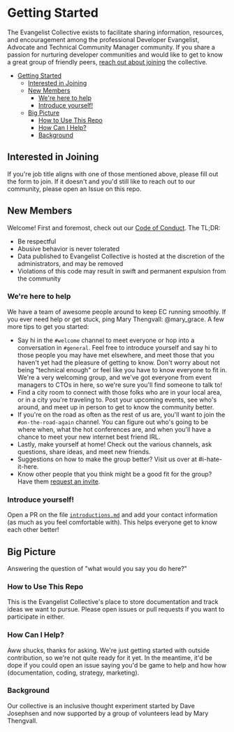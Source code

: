 # Getting Started

The Evangelist Collective exists to facilitate sharing information, resources, and encouragement among the professional Developer Evangelist, Advocate and Technical Community Manager community. If you share a passion for nurturing developer communities and would like to get to know a great group of friendly peers, [reach out about joining](http://goo.gl/forms/1d5PK0TCAI) the collective.

* [Getting Started](#getting-started)
   * [Interested in Joining](#interested-in-joining)
   * [New Members](#new-members)
      * [We're here to help](#were-here-to-help)
      * [Introduce yourself!](#introduce-yourself)
   * [Big Picture](#big-picture)
      * [How to Use This Repo](#how-to-use-this-repo)
      * [How Can I Help?](#how-can-i-help)
      * [Background](#background)

<!-- Created by [gh-md-toc](https://github.com/ekalinin/github-markdown-toc) -->

## Interested in Joining

If you're job title aligns with one of those mentioned above, please fill out the form to join. If it doesn't and you'd still like to reach out to our community, please open an Issue on this repo.

## New Members

Welcome! First and foremost, check out our [Code of Conduct](CodeOfConduct.md). The TL;DR:

* Be respectful
* Abusive behavior is never tolerated
* Data published to Evangelist Collective is hosted at the discretion of the administrators, and may be removed
* Violations of this code may result in swift and permanent expulsion from the community

### We're here to help

We have a team of awesome people around to keep EC running smoothly. If you ever need help or get stuck, ping Mary Thengvall: @mary_grace. A few more tips to get you started:

* Say hi in the `#welcome` channel to meet everyone or hop into a conversation in `#general`. Feel free to introduce yourself and say hi to those people you may have met elsewhere, and meet those that you haven't yet had the pleasure of getting to know. Don't worry about not being "technical enough" or feel like you have to know everyone to fit in. We're a very welcoming group, and we've got everyone from event managers to CTOs in here, so we're sure you'll find someone to talk to!
* Find a city room to connect with those folks who are in your local area, or in a city you're traveling to. Post your upcoming events, see who's around, and meet up in person to get to know the community better.
* If you're on the road as often as the rest of us are, you'll want to join the `#on-the-road-again` channel. You can figure out who's going to be where when, what the hot conferences are, and when you'll have a chance to meet your new internet best friend IRL.
* Lastly, make yourself at home! Check out the various channels, ask questions, share ideas, and meet new friends.
* Suggestions on how to make the group better? Visit us over at #i-hate-it-here.
* Know other people that you think might be a good fit for the group? Have them [request an invite](http://evangelistcollective.github.io/#about).

### Introduce yourself!

Open a PR on the file [`introductions.md`](introductions.md) and add your contact information (as much as you feel comfortable with). This helps everyone get to know each other better!

## Big Picture

Answering the question of "what would you say you do here?"

### How to Use This Repo

This is the Evangelist Collective's place to store documentation and track ideas we want to pursue. Please open issues or pull requests if you want to participate in either.

### How Can I Help?

Aww shucks, thanks for asking. We're just getting started with outside contribution, so we're not quite ready for it yet. In the meantime, it'd be dope if you could open an issue saying you'd be game to help and how how (documentation, coding, strategy, marketing).

### Background

Our collective is an inclusive thought experiment started by Dave Josephsen and now supported by a group of volunteers lead by Mary Thengvall.
